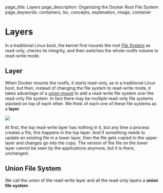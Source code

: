 page_title: Layers
page_description: Organizing the Docker Root File System
page_keywords: containers, lxc, concepts, explanation, image, container

Layers
===============================================

In a traditional Linux boot, the kernel first mounts the root [*File
System*](../filesystem/#filesystem-def) as read-only, checks its
integrity, and then switches the whole rootfs volume to read-write mode.

Layer
---------------------------------------------

When Docker mounts the rootfs, it starts read-only, as in a traditional
Linux boot, but then, instead of changing the file system to read-write
mode, it takes advantage of a [union
mount](http://en.wikipedia.org/wiki/Union_mount) to add a read-write
file system *over* the read-only file system. In fact there may be
multiple read-only file systems stacked on top of each other. We think
of each one of these file systems as a **layer**.

![](../../_images/docker-filesystems-multilayer.png)

At first, the top read-write layer has nothing in it, but any time a
process creates a file, this happens in the top layer. And if something
needs to update an existing file in a lower layer, then the file gets
copied to the upper layer and changes go into the copy. The version of
the file on the lower layer cannot be seen by the applications anymore,
but it is there, unchanged.

Union File System
---------------------------------------------------------------------

We call the union of the read-write layer and all the read-only layers a
**union file system**.
